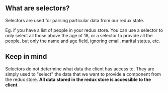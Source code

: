 ## What are selectors?

Selectors are used for parsing particular data from our redux state. 

Eg. if you have a list of people in your redux store. You can use a selector to only select all those above the age of 18, or a selector to provide all the people, but only the name and age field, ignoring email, marital status, etc.

## Keep in mind

Selectors do not determine what data the client has access to. They are simply used to "select" the data that we want to provide a component from the redux store. **All data stored in the redux store is accessible to the client**.